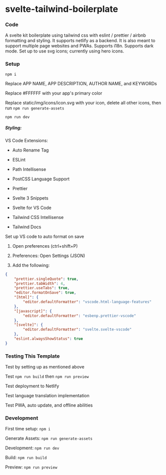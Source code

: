 # svelte-tailwind-boilerplate

### Code

A svelte kit boilerplate using tailwind css with eslint / prettier / airbnb formatting and styling. It supports netlify as a backend. It is also meant to support multiple page websites and PWAs. Supports i18n. Supports dark mode. Set up to use svg icons; currently using hero icons.

### Setup

`npm i`

Replace APP NAME, APP DESCRIPTION, AUTHOR NAME, and KEYWORDs

Replace #FFFFFF with your app's primary color

Replace static/img/icons/icon.svg with your icon, delete all other icons, then run `npm run generate-assets`

`npm run dev`

##### Styling:

VS Code Extensions:

- Auto Rename Tag

- ESLint

- Path Intellisense

- PostCSS Language Support

- Prettier

- Svelte 3 Snippets

- Svelte for VS Code

- Tailwind CSS Intellisense

- Tailwind Docs

Set up VS code to auto format on save

1. Open preferences (ctrl+shift+P)

2. Preferences: Open Settings (JSON)

3. Add the following:

```json
{
	"prettier.singleQuote": true,
	"prettier.tabWidth": 4,
	"prettier.useTabs": true,
	"editor.formatOnSave": true,
	"[html]": {
		"editor.defaultFormatter": "vscode.html-language-features"
	},
	"[javascript]": {
		"editor.defaultFormatter": "esbenp.prettier-vscode"
	},
	"[svelte]": {
		"editor.defaultFormatter": "svelte.svelte-vscode"
	},
	"eslint.alwaysShowStatus": true
}
```

### Testing This Template

Test by setting up as mentioned above

Test `npm run build` then `npm run preview`

Test deployment to Netlify

Test language translation implementation

Test PWA, auto update, and offline abilities

### Development

First time setup: `npm i`

Generate Assets: `npm run generate-assets`

Development: `npm run dev`

Build: `npm run build`

Preview: `npm run preview`
